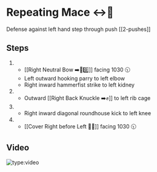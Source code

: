 # Repeating Mace ↔️👊

Defense against left hand step through push
[[2-pushes]]

## Steps

1. - [[Right Neutral Bow ➡️🦶0️⃣]] facing 1030 🕥
   - Left outward hooking parry to left elbow
   - Right inward hammerfist strike to left kidney
2. - Outward [[Right Back Knuckle ➡️✊]] to
     left rib cage
3. - Right inward diagonal roundhouse kick to left knee
4. - [[Cover Right before Left 🦶🔄]] facing 1030 🕥

## Video

![type:video](https://www.youtube.com/embed/IXZ6kr4VHQw?start=322&end=338)
